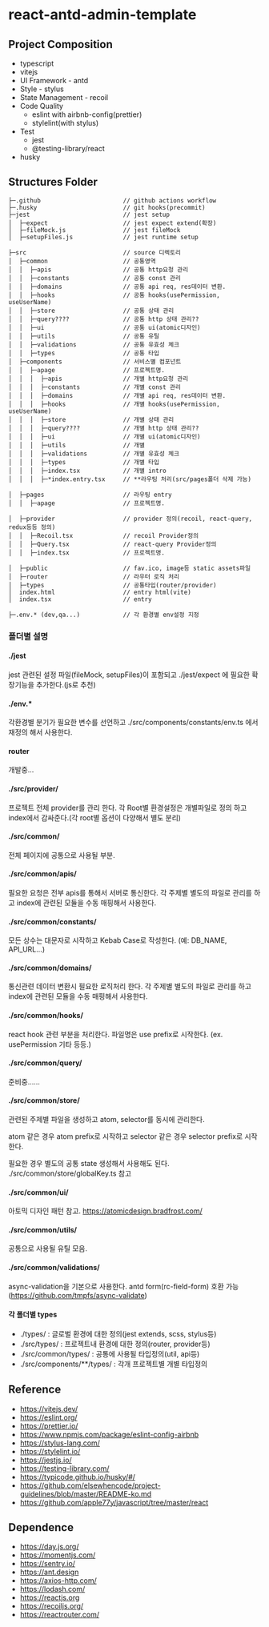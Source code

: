 # react-antd-admin-template

## Project Composition

- typescript
- vitejs
- UI Framework - antd
- Style - stylus
- State Management - recoil
- Code Quality
  - eslint with airbnb-config(prettier)
  - stylelint(with stylus)
- Test
  - jest
  - @testing-library/react
- husky

## Structures Folder

```plan
├─.github                       // github actions workflow
├─.husky                        // git hooks(precommit)
├─jest                          // jest setup
│  ├─expect                     // jest expect extend(확장)
│  ├─fileMock.js                // jest fileMock
│  ├─setupFiles.js              // jest runtime setup

├─src                           // source 디렉토리
│  ├─common                     // 공통영역
│  │  ├─apis                    // 공통 http요청 관리
│  │  ├─constants               // 공통 const 관리 
│  │  ├─domains                 // 공통 api req, res데이터 변환.
│  │  ├─hooks                   // 공통 hooks(usePermission, useUserName)
│  │  ├─store                   // 공통 상태 관리
│  │  ├─query????               // 공통 http 상태 관리??
│  │  ├─ui                      // 공통 ui(atomic디자인)
│  │  ├─utils                   // 공통 유틸
│  │  ├─validations             // 공통 유효성 체크
│  │  ├─types                   // 공통 타입
│  ├─components                 // 서비스별 컴포넌트
│  │  ├─apage                   // 프로젝트명.
│  │  │  ├─apis                 // 개별 http요청 관리
│  │  │  ├─constants            // 개별 const 관리 
│  │  │  ├─domains              // 개별 api req, res데이터 변환.
│  │  │  ├─hooks                // 개별 hooks(usePermission, useUserName)
│  │  │  ├─store                // 개별 상태 관리
│  │  │  ├─query????            // 개별 http 상태 관리??
│  │  │  ├─ui                   // 개별 ui(atomic디자인)
│  │  │  ├─utils                // 개별
│  │  │  ├─validations          // 개별 유효성 체크
│  │  │  ├─types                // 개별 타입
│  │  │  ├─index.tsx            // 개별 intro
│  │  │  ├─*index.entry.tsx     // **라우팅 처리(src/pages폴더 삭제 가능)

│  ├─pages                      // 라우팅 entry
│  │  ├─apage                   // 프로젝트명.

│  ├─provider                   // provider 정의(recoil, react-query, redux등등 정의)
│  │  ├─Recoil.tsx              // recoil Provider정의
│  │  ├─Query.tsx               // react-query Provider정의
│  │  ├─index.tsx               // 프로젝트명.

│  ├─public                     // fav.ico, image등 static assets파일
│  ├─router                     // 라우터 로직 처리
│  ├─types                      // 공통타입(router/provider)
│  index.html                   // entry html(vite)
│  index.tsx                    // entry

├─.env.* (dev,qa...)            // 각 환경별 env설정 지정
```

### 폴더별 설명

#### ./jest

jest 관련된 설정 파일(fileMock, setupFiles)이 포함되고 ./jest/expect 에 필요한 확장기능을 추가한다.(js로 추천)

#### ./env.*

각환경별 분기가 필요한 변수를 선언하고 ./src/components/constants/env.ts 에서 재정의 해서 사용한다.

#### router

개발중...

#### ./src/provider/

프로젝트 전체 provider를 관리 한다. 각 Root별 환경설정은 개별파일로 정의 하고 index에서 감싸준다.(각 root별 옵션이 다양해서 별도 분리)

#### ./src/common/

전체 페이지에 공통으로 사용될 부분.

#### ./src/common/apis/

필요한 요청은 전부 apis를 통해서 서버로 통신한다. 각 주제별 별도의 파일로 관리를 하고 index에 관련된 모듈을 수동 매핑해서 사용한다.

#### ./src/common/constants/

모든 상수는 대문자로 시작하고 Kebab Case로 작성한다. (예: DB_NAME, API_URL...)

#### ./src/common/domains/

통신관련 데이터 변환시 필요한 로직처리 한다. 각 주제별 별도의 파일로 관리를 하고 index에 관련된 모듈을 수동 매핑해서 사용한다.

#### ./src/common/hooks/

react hook 관련 부분을 처리한다. 파일명은 use prefix로 시작한다. (ex. usePermission 기타 등등.)

#### ./src/common/query/

준비중......

#### ./src/common/store/

관련된 주제별 파일을 생성하고 atom, selector를 동시에 관리한다.

atom 같은 경우 atom prefix로 시작하고 selector 같은 경우 selector prefix로 시작한다.

필요한 경우 별도의 공통 state 생성해서 사용해도 된다. ./src/common/store/globalKey.ts 참고

#### ./src/common/ui/

아토믹 디자인 패턴 참고. https://atomicdesign.bradfrost.com/

#### ./src/common/utils/

공통으로 사용될 유틸 모음.

#### ./src/common/validations/

async-validation을 기본으로 사용한다. antd form(rc-field-form) 호환 가능(https://github.com/tmpfs/async-validate)

#### 각 폴더별 types

- ./types/ : 글로벌 환경에 대한 정의(jest extends, scss, stylus등)
- ./src/types/ : 프로젝트내 환경에 대한 정의(router, provider등)
- ./src/common/types/ : 공통에 사용될 타입정의(util, api등)
- ./src/components/**/types/ : 각개 프로젝트별 개별 타입정의


## Reference

- https://vitejs.dev/
- https://eslint.org/
- https://prettier.io/
- https://www.npmjs.com/package/eslint-config-airbnb
- https://stylus-lang.com/
- https://stylelint.io/
- https://jestjs.io/
- https://testing-library.com/
- https://typicode.github.io/husky/#/
- https://github.com/elsewhencode/project-guidelines/blob/master/README-ko.md
- https://github.com/apple77y/javascript/tree/master/react


## Dependence

- https://day.js.org/
- https://momentjs.com/
- https://sentry.io/
- https://ant.design
- https://axios-http.com/
- https://lodash.com/
- https://reactjs.org
- https://recoiljs.org/
- https://reactrouter.com/